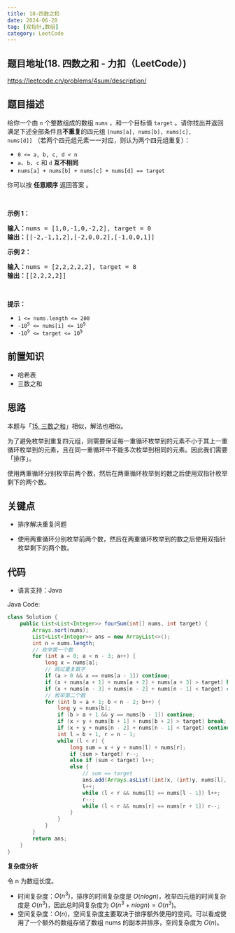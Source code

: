```yaml
---
title: 18-四数之和
date: 2024-06-28
tag: [双指针,数组]
category: LeetCode
---
```


## 题目地址(18. 四数之和 - 力扣（LeetCode）)

https://leetcode.cn/problems/4sum/description/

## 题目描述

<p>给你一个由 <code>n</code> 个整数组成的数组&nbsp;<code>nums</code> ，和一个目标值 <code>target</code> 。请你找出并返回满足下述全部条件且<strong>不重复</strong>的四元组&nbsp;<code>[nums[a], nums[b], nums[c], nums[d]]</code>&nbsp;（若两个四元组元素一一对应，则认为两个四元组重复）：</p>

<ul>
	<li><code>0 &lt;= a, b, c, d&nbsp;&lt; n</code></li>
	<li><code>a</code>、<code>b</code>、<code>c</code> 和 <code>d</code> <strong>互不相同</strong></li>
	<li><code>nums[a] + nums[b] + nums[c] + nums[d] == target</code></li>
</ul>

<p>你可以按 <strong>任意顺序</strong> 返回答案 。</p>

<p>&nbsp;</p>

<p><strong>示例 1：</strong></p>

<pre><strong>输入：</strong>nums = [1,0,-1,0,-2,2], target = 0
<strong>输出：</strong>[[-2,-1,1,2],[-2,0,0,2],[-1,0,0,1]]
</pre>

<p><strong>示例 2：</strong></p>

<pre><strong>输入：</strong>nums = [2,2,2,2,2], target = 8
<strong>输出：</strong>[[2,2,2,2]]
</pre>

<p>&nbsp;</p>

<p><strong>提示：</strong></p>

<ul>
	<li><code>1 &lt;= nums.length &lt;= 200</code></li>
	<li><code>-10<sup>9</sup> &lt;= nums[i] &lt;= 10<sup>9</sup></code></li>
	<li><code>-10<sup>9</sup> &lt;= target &lt;= 10<sup>9</sup></code></li>
</ul>


## 前置知识

- 哈希表
- 三数之和

## 思路

本题与「[15. 三数之和](./15-3sum)」相似，解法也相似。

为了避免枚举到重复四元组，则需要保证每一重循环枚举到的元素不小于其上一重循环枚举到的元素，且在同一重循环中不能多次枚举到相同的元素。因此我们需要「排序」。

使用两重循环分别枚举前两个数，然后在两重循环枚举到的数之后使用双指针枚举剩下的两个数。

## 关键点

- 排序解决重复问题

-  使用两重循环分别枚举前两个数，然后在两重循环枚举到的数之后使用双指针枚举剩下的两个数。

## 代码

- 语言支持：Java

Java Code:

```java
class Solution {
    public List<List<Integer>> fourSum(int[] nums, int target) {
        Arrays.sort(nums);
        List<List<Integer>> ans = new ArrayList<>();
        int n = nums.length;
        // 枚举第一个数
        for (int a = 0; a < n - 3; a++) {
            long x = nums[a];
            // 跳过重复数字
            if (a > 0 && x == nums[a - 1]) continue;
            if (x + nums[a + 1] + nums[a + 2] + nums[a + 3] > target) break;
            if (x + nums[n - 3] + nums[n - 2] + nums[n - 1] < target) continue;
            // 枚举第二个数
            for (int b = a + 1; b < n - 2; b++) {
                long y = nums[b];
                if (b > a + 1 && y == nums[b - 1]) continue;
                if (x + y + nums[b + 1] + nums[b + 2] > target) break;
                if (x + y + nums[n - 2] + nums[n - 1] < target) continue;
                int l = b + 1, r = n - 1;
                while (l < r) {
                    long sum = x + y + nums[l] + nums[r];
                    if (sum > target) r--;
                    else if (sum < target) l++;
                    else {
                        // sum == target
                        ans.add(Arrays.asList((int)x, (int)y, nums[l], nums[r]));
                        l++;
                        while (l < r && nums[l] == nums[l - 1]) l++;
                        r--;
                        while (l < r && nums[r] == nums[r + 1]) r--;
                    }
                }
            }
        }
        return ans;
    }
}
```


**复杂度分析**

令 n 为数组长度。

- 时间复杂度：$O(n^3)$，排序的时间复杂度是 $O(nlogn)$，枚举四元组的时间复杂度是 $O(n^3)$，因此总时间复杂度为 $O(n^3+nlogn)=O(n^3)$。
- 空间复杂度：$O(n)$，空间复杂度主要取决于排序额外使用的空间。可以看成使用了一个额外的数组存储了数组 nums 的副本并排序，空间复杂度为 $O(n)$。
